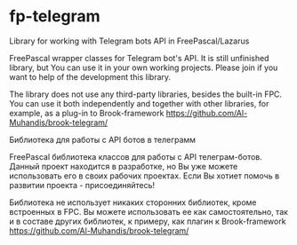 # fp-telegram #

Library for working with Telegram bots API in FreePascal/Lazarus

FreePascal wrapper classes for Telegram bot's API. It is still unfinished library, but You can use it in your own working projects. Please join if you want to help of the development this library.

The library does not use any third-party libraries, besides the built-in FPC. You can use it both independently and together with other libraries, for example, as a plug-in to Brook-framework https://github.com/Al-Muhandis/brook-telegram/


Библиотека для работы с API ботов в телеграмм

FreePascal библиотека классов для работы с API телеграм-ботов. Данный проект находится в разработке, но Вы уже можете использовать его в своих рабочих проектах. Если Вы хотиет помочь в развитии проекта - присоединяйтесь!

Библиотека не использует никаких сторонних библиотек, кроме встроенных в FPC. Вы можете использовать ее как самостоятельно, так и в составе других библиотек, к примеру, как плагин к Brook-framework https://github.com/Al-Muhandis/brook-telegram/



